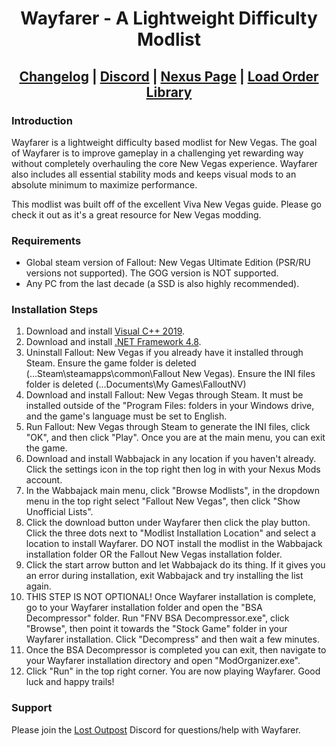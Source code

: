 <div align="center">

# Wayfarer - A Lightweight Difficulty Modlist
  
## [Changelog](https://github.com/Ender108/Wayfarer---A-Wabbajack-Modlist-for-New-Vegas/blob/main/CHANGELOG.md) | [Discord](https://discord.gg/WF66mMu) | [Nexus Page](https://www.nexusmods.com/newvegas/mods/80133) | [Load Order Library](https://loadorderlibrary.com/lists/wayfarer)
  
 </div>

### Introduction

Wayfarer is a lightweight difficulty based modlist for New Vegas. The goal of Wayfarer is to improve gameplay in a challenging yet rewarding way without completely overhauling the core New Vegas experience. Wayfarer also includes all essential stability mods and keeps visual mods to an absolute minimum to maximize performance.

This modlist was built off of the excellent Viva New Vegas guide. Please go check it out as it's a great resource for New Vegas modding.

### Requirements

- Global steam version of Fallout: New Vegas Ultimate Edition (PSR/RU versions not supported). The GOG version is NOT supported.
- Any PC from the last decade (a SSD is also highly recommended).


### Installation Steps

1. Download and install [Visual C++ 2019](https://aka.ms/vs/16/release/vc_redist.x64.exe).
2. Download and install [.NET Framework 4.8](https://dotnet.microsoft.com/en-us/download/dotnet-framework/thank-you/net48-web-installer).
3. Uninstall Fallout: New Vegas if you already have it installed through Steam. Ensure the game folder is deleted (...Steam\steamapps\common\Fallout New Vegas). Ensure the INI files folder is deleted (...Documents\My Games\FalloutNV)
4. Download and install Fallout: New Vegas through Steam. It must be installed outside of the "Program Files: folders in your Windows drive, and the game's language must be set to English.
5. Run Fallout: New Vegas through Steam to generate the INI files, click "OK", and then click "Play". Once you are at the main menu, you can exit the game.
6. Download and install Wabbajack in any location if you haven't already. Click the settings icon in the top right then log in with your Nexus Mods account.
7. In the Wabbajack main menu, click "Browse Modlists", in the dropdown menu in the top right select "Fallout New Vegas", then click "Show Unofficial Lists".
8. Click the download button under Wayfarer then click the play button. Click the three dots next to "Modlist Installation Location" and select a location to install Wayfarer. DO NOT install the modlist in the Wabbajack installation folder OR the Fallout New Vegas installation folder.
9. Click the start arrow button and let Wabbajack do its thing. If it gives you an error during installation, exit Wabbajack and try installing the list again.
10. THIS STEP IS NOT OPTIONAL! Once Wayfarer installation is complete, go to your Wayfarer installation folder and open the "BSA Decompressor" folder. Run "FNV BSA Decompressor.exe", click "Browse", then point it towards the "Stock Game" folder in your Wayfarer installation. Click "Decompress" and then wait a few minutes.
10. Once the BSA Decompressor is completed you can exit, then navigate to your Wayfarer installation directory and open "ModOrganizer.exe".
11. Click "Run" in the top right corner. You are now playing Wayfarer. Good luck and happy trails!


### Support
Please join the [Lost Outpost](https://discord.com/invite/WF66mMu) Discord for questions/help with Wayfarer.
